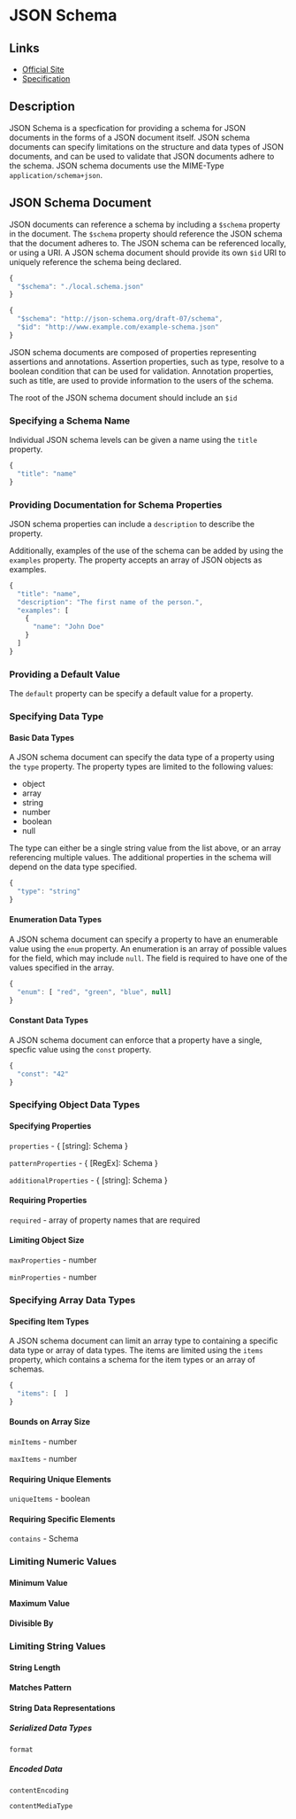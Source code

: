 # JSON Schema

## Links

* [Official Site](http://json-schema.org/)
* [Specification](http://json-schema.org/specification.html)

## Description

JSON Schema is a specfication for providing a schema for JSON documents in the forms of a JSON document itself. JSON
schema documents can specify limitations on the structure and data types of JSON documents, and can be used to validate
that JSON documents adhere to the schema. JSON schema documents use the MIME-Type `application/schema+json`.

## JSON Schema Document

JSON documents can reference a schema by including a `$schema` property in the document. The `$schema` property should 
reference the JSON schema that the document adheres to. The JSON schema can be referenced locally, or using a URI. A JSON schema document should provide its own `$id` URI to uniquely reference the schema being declared.

```js
{ 
  "$schema": "./local.schema.json"
}
```

```js
{
  "$schema": "http://json-schema.org/draft-07/schema",
  "$id": "http://www.example.com/example-schema.json"
}
```

JSON schema documents are composed of properties representing assertions and annotations. Assertion properties, such as type, 
resolve to a boolean condition that can be used for validation. Annotation properties, such as title, are used to provide
information to the users of the schema.

The root of the JSON schema document should include an `$id` 

### Specifying a Schema Name

Individual JSON schema levels can be given a name using the `title` property. 

```js
{
  "title": "name"
}
```

### Providing Documentation for Schema Properties

JSON schema properties can include a `description` to describe the property. 

Additionally, examples of the use of the schema can be added by using the `examples` property. The property accepts an array
of JSON objects as examples.

```js
{
  "title": "name",
  "description": "The first name of the person.",
  "examples": [
    {
      "name": "John Doe"
    }
  ]
}
```

### Providing a Default Value

The `default` property can be specify a default value for a property.

### Specifying Data Type

#### Basic Data Types

A JSON schema document can specify the data type of a property using the `type` property. The property types are limited
to the following values:

* object 
* array 
* string
* number
* boolean
* null

The type can either be a single string value from the list above, or an array referencing multiple values.
The additional properties in the schema will depend on the data type specified.

```js
{
  "type": "string"
}
```

#### Enumeration Data Types

A JSON schema document can specify a property to have an enumerable value using the `enum` property. An enumeration is an
array of possible values for the field, which may include `null`. The field is required to have one of the values specified in the array.

```js
{
  "enum": [ "red", "green", "blue", null]
}
```

#### Constant Data Types

A JSON schema document can enforce that a property have a single, specfic value using the `const` property.

```js
{
  "const": "42"
}
```

### Specifying Object Data Types

#### Specifying Properties

`properties` - { [string]: Schema }

`patternProperties` - { [RegEx]: Schema }

`additionalProperties` - { [string]: Schema }

#### Requiring Properties

`required` - array of property names that are required

#### Limiting Object Size

`maxProperties` - number

`minProperties` - number

### Specifying Array Data Types

#### Specifing Item Types

A JSON schema document can limit an array type to containing a specific data type or array of data types. The items are limited using the `items` property, which contains a schema for the item types or an array of schemas.

```js
{
  "items": [  ]
}
```

#### Bounds on Array Size

`minItems` - number

`maxItems` - number

#### Requiring Unique Elements

`uniqueItems` - boolean

#### Requiring Specific Elements

`contains` - Schema

### Limiting Numeric Values

#### Minimum Value

#### Maximum Value

#### Divisible By

### Limiting String Values

#### String Length

#### Matches Pattern

#### String Data Representations

##### Serialized Data Types

`format`

##### Encoded Data

`contentEncoding`

`contentMediaType`
